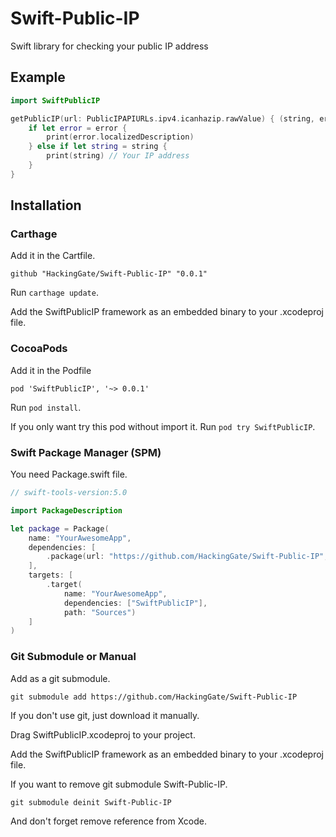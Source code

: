 # Swift-Public-IP
Swift library for checking your public IP address

## Example

```swift
import SwiftPublicIP

getPublicIP(url: PublicIPAPIURLs.ipv4.icanhazip.rawValue) { (string, error) in
    if let error = error {
        print(error.localizedDescription)
    } else if let string = string {
        print(string) // Your IP address
    }
}
```

## Installation

### Carthage

Add it in the Cartfile.

```
github "HackingGate/Swift-Public-IP" "0.0.1"
```

Run `carthage update`.

Add the SwiftPublicIP framework as an embedded binary to your .xcodeproj file.

### CocoaPods

Add it in the Podfile

```
pod 'SwiftPublicIP', '~> 0.0.1'
```

Run `pod install`.

If you only want try this pod without import it. Run  `pod try SwiftPublicIP`.

### Swift Package Manager (SPM)

You need Package.swift file.

```swift
// swift-tools-version:5.0

import PackageDescription

let package = Package(
    name: "YourAwesomeApp",
    dependencies: [
        .package(url: "https://github.com/HackingGate/Swift-Public-IP", from: "0.0.1"),
    ],
    targets: [
        .target(
            name: "YourAwesomeApp",
            dependencies: ["SwiftPublicIP"],
            path: "Sources")
    ]
)
```

### Git Submodule or Manual

Add as a git submodule.

```
git submodule add https://github.com/HackingGate/Swift-Public-IP
```

If you don't use git, just download it manually.

Drag SwiftPublicIP.xcodeproj to your project.

Add the SwiftPublicIP framework as an embedded binary to your .xcodeproj file.

If you want to remove git submodule Swift-Public-IP.

```
git submodule deinit Swift-Public-IP
```

And don't forget remove reference from Xcode.

